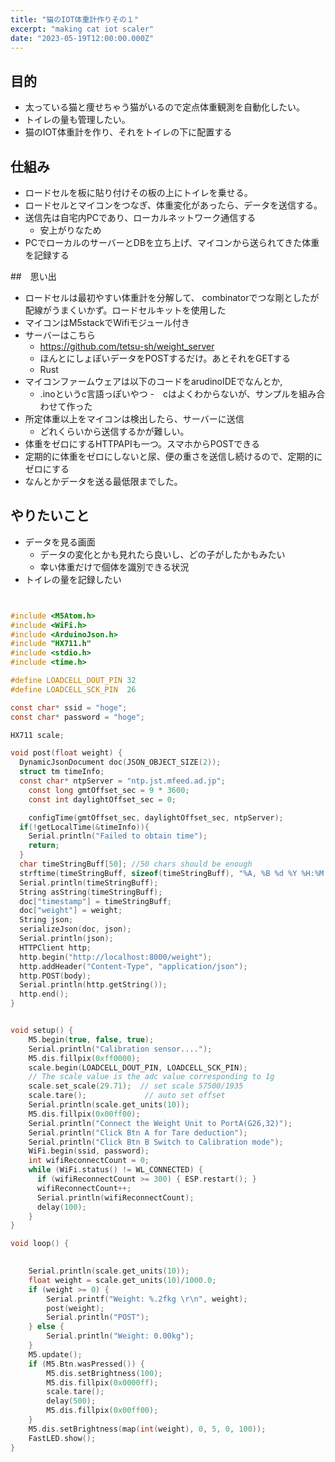 ```yaml
---
title: "猫のIOT体重計作りその１"
excerpt: "making cat iot scaler"
date: "2023-05-19T12:00:00.000Z"
---
```


## 目的
- 太っている猫と痩せちゃう猫がいるので定点体重観測を自動化したい。
- トイレの量も管理したい。
- 猫のIOT体重計を作り、それをトイレの下に配置する


## 仕組み
- ロードセルを板に貼り付けその板の上にトイレを乗せる。
- ロードセルとマイコンをつなぎ、体重変化があったら、データを送信する。
- 送信先は自宅内PCであり、ローカルネットワーク通信する
  - 安上がりなため
- PCでローカルのサーバーとDBを立ち上げ、マイコンから送られてきた体重を記録する


##　思い出
- ロードセルは最初やすい体重計を分解して、 combinatorでつな剛としたが配線がうまくいかず。ロードセルキットを使用した
- マイコンはM5stackでWifiモジュール付き
- サーバーはこちら
  - https://github.com/tetsu-sh/weight_server
  - ほんとにしょぼいデータをPOSTするだけ。あとそれをGETする
  - Rust
- マイコンファームウェアは以下のコードをarudinoIDEでなんとか,
  - .inoというc言語っぽいやつ
  -　cはよくわからないが、サンプルを組み合わせて作った
- 所定体重以上をマイコンは検出したら、サーバーに送信
  - どれくらいから送信するかが難しい。
- 体重をゼロにするHTTPAPIも一つ。スマホからPOSTできる
- 定期的に体重をゼロにしないと尿、便の重さを送信し続けるので、定期的にゼロにする
- なんとかデータを送る最低限までした。

## やりたいこと
- データを見る画面
  - データの変化とかも見れたら良いし、どの子がしたかもみたい
  - 幸い体重だけで個体を識別できる状況
- トイレの量を記録したい





```c


#include <M5Atom.h>
#include <WiFi.h>
#include <ArduinoJson.h>
#include "HX711.h"
#include <stdio.h>
#include <time.h>

#define LOADCELL_DOUT_PIN 32
#define LOADCELL_SCK_PIN  26

const char* ssid = "hoge";
const char* password = "hoge";

HX711 scale;

void post(float weight) {
  DynamicJsonDocument doc(JSON_OBJECT_SIZE(2));
  struct tm timeInfo;
  const char* ntpServer = "ntp.jst.mfeed.ad.jp";
	const long gmtOffset_sec = 9 * 3600;
	const int daylightOffset_sec = 0;

	configTime(gmtOffset_sec, daylightOffset_sec, ntpServer);
  if(!getLocalTime(&timeInfo)){
    Serial.println("Failed to obtain time");
    return;
  }
  char timeStringBuff[50]; //50 chars should be enough
  strftime(timeStringBuff, sizeof(timeStringBuff), "%A, %B %d %Y %H:%M:%S", &timeInfo);
  Serial.println(timeStringBuff);
  String asString(timeStringBuff);
  doc["timestamp"] = timeStringBuff;
  doc["weight"] = weight;
  String json;
  serializeJson(doc, json);
  Serial.println(json);
  HTTPClient http;
  http.begin("http://localhost:8000/weight");
  http.addHeader("Content-Type", "application/json");
  http.POST(body);
  Serial.println(http.getString());
  http.end();
}


void setup() {
    M5.begin(true, false, true);
    Serial.println("Calibration sensor....");
    M5.dis.fillpix(0xff0000);
    scale.begin(LOADCELL_DOUT_PIN, LOADCELL_SCK_PIN);
    // The scale value is the adc value corresponding to 1g
    scale.set_scale(29.71);  // set scale 57500/1935
    scale.tare();             // auto set offset
    Serial.println(scale.get_units(10));
    M5.dis.fillpix(0x00ff00);
    Serial.println("Connect the Weight Unit to PortA(G26,32)");
    Serial.println("Click Btn A for Tare deduction");
    Serial.println("Click Btn B Switch to Calibration mode");
    WiFi.begin(ssid, password);
    int wifiReconnectCount = 0;
    while (WiFi.status() != WL_CONNECTED) {
      if (wifiReconnectCount >= 300) { ESP.restart(); }
      wifiReconnectCount++;
      Serial.println(wifiReconnectCount);
      delay(100);
    }
}

void loop() {
    

    Serial.println(scale.get_units(10));
    float weight = scale.get_units(10)/1000.0;
    if (weight >= 0) {
        Serial.printf("Weight: %.2fkg \r\n", weight);
        post(weight);
        Serial.println("POST");
    } else {
        Serial.println("Weight: 0.00kg");
    }
    M5.update();
    if (M5.Btn.wasPressed()) {
        M5.dis.setBrightness(100);
        M5.dis.fillpix(0x0000ff);
        scale.tare();
        delay(500);
        M5.dis.fillpix(0x00ff00);
    }
    M5.dis.setBrightness(map(int(weight), 0, 5, 0, 100));
    FastLED.show();
}
```